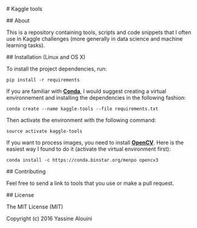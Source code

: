 # Kaggle tools

## About

This is a repository containing tools, scripts and code snippets that I often
use in Kaggle challenges (more generally in data science and machine learning
tasks).

## Installation (Linux and OS X)

To install the project dependencies, run:

```pip install -r requirements```

If you are familiar with [**Conda**](!http://conda.pydata.org/docs/),
I would suggest creating a virtual environnement
and installing the dependencies in the following fashion:

```
conda create --name kaggle-tools --file requirements.txt

```

Then activate the environment with the following command:

```
source activate kaggle-tools
```

If you want to process images, you need to install [**OpenCV**](!http://opencv.org/). Here is the easiest
way I found to do it (activate the virtual environment first):

```
conda install -c https://conda.binstar.org/menpo opencv3
```

## Contributing

Feel free to send a link to tools that you use or make a pull request.


## License

The MIT License (MIT)

Copyright (c) 2016 Yassine Alouini
